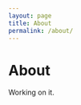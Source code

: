 ```yaml
---
layout: page
title: About
permalink: /about/
---
```


<div class="container-blog-header">
    <h1><i class="fas fa-archive"></i>
    <span>About</span>
    </h1>
</div>

<div class="container-post">
<div class="post-content" markdown="1">
Working on it.
</div>
</div>
